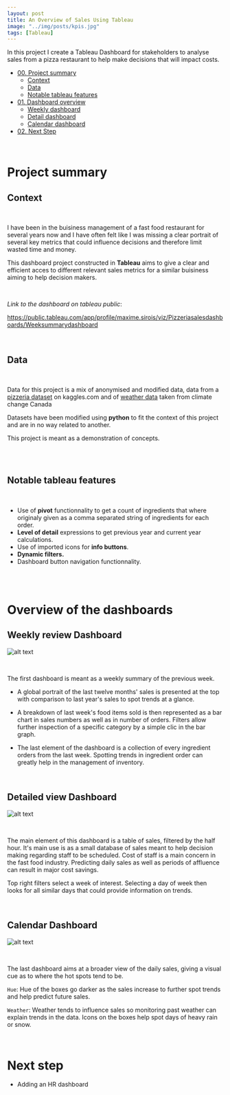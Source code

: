 ```yaml
---
layout: post
title: An Overview of Sales Using Tableau
image: "../img/posts/kpis.jpg"
tags: [Tableau]
---
```


In this project I create a Tableau Dashboard for stakeholders to analyse sales from a pizza restaurant to help make decisions that will impact costs.

- [00. Project summary](#overview-summary)
    - [Context](#overview-context)
    - [Data](#overview-data)
    - [Notable tableau features](#overview-features)
- [01. Dashboard overview](#concept-overview)
    - [Weekly dashboard](#overview-weekly)
    - [Detail dashboard](#overview-details)
    - [Calendar dashboard](#overview-calendar)
- [02. Next Step](#overview-next)

<br>


# Project summary <a name="overview-summary"></a>

## Context <a name="overview-context"></a>

<br>

I have been in the buisiness management of a fast food restaurant for several years now and I have often felt like I was missing a clear portrait of several key metrics that could influence decisions and therefore limit wasted time and money.

This dashboard project constructed in **Tableau** aims to give a clear and efficient acces to different relevant sales metrics for a similar buisiness aiming to help decision makers.

<br>

*Link to the dashboard on tableau public*:

<https://public.tableau.com/app/profile/maxime.sirois/viz/Pizzeriasalesdashboards/Weeksummarydashboard>

<br>

## Data <a name="overview-data"></a>

<br>

Data for this project is a mix of anonymised and modified data, data from a [pizzeria dataset](https://www.kaggle.com/datasets/shilongzhuang/pizza-sales) on kaggles.com and of [weather data](https://climate-change.canada.ca/climate-data/#/daily-climate-data.) taken from climate change Canada

Datasets have been modified using **python** to fit the context of this project and are in no way related to another. 


This project is meant as a demonstration of concepts.

<br>



<br>

## Notable tableau features <a name="overview-features"></a>

<br>

- Use of **pivot** functionnality to get a count of ingredients that where originaly given as a comma separated string of ingredients for each order.
- **Level of detail** expressions to get previous year and current year calculations.
- Use of imported icons for **info buttons**.
- **Dynamic filters.**
- Dashboard button navigation functionnality.

<br>

<br>

# Overview of the dashboards <a name="overview-actions"></a>

## **Weekly** review Dashboard <a name="overview-weekly"></a>



![alt text](/img/posts/Weekly_dash.png)

<br>

The first dashboard is meant as a weekly summary of the previous week.

- A global portrait of the last twelve months' sales is presented at the top with comparison to last year's sales to spot trends at a glance.

- A breakdown of last week's food items sold is then represented as a bar chart in sales numbers as well as in number of orders. Filters allow further inspection of a specific category by a simple clic in the bar graph.

- The last element of the dashboard is a collection of every ingredient orders from the last week. Spotting trends in ingredient order can greatly help in the management of inventory.

<br>

## **Detailed** view Dashboard <a name="overview-details"></a>



![alt text](/img/posts/Detail_dash.png)

<br>

The main element of this dashboard is a table of sales, filtered by the half hour. It's main use is as a small database of sales meant to help decision making regarding staff to be scheduled. Cost of staff is a main concern in the fast food industry. Predicting daily sales as well as periods of affluence can result in major cost savings.

Top right filters select a week of interest. Selecting a day of week then looks for all similar days that could provide information on trends.

<br>

## **Calendar** Dashboard <a name="overview-calendar"></a>



![alt text](/img/posts/Calendar_dash.png)

<br>

The last dashboard aims at a broader view of the daily sales, giving a visual cue as to where the hot spots tend to be.

```Hue```: Hue of the boxes go darker as the sales increase to further spot trends and help predict future sales.

```Weather```: Weather tends to influence sales so monitoring past weather can explain trends in the data. Icons on the boxes help spot days of heavy rain or snow. 

<br>

# Next step <a name="overview-next"></a>

- Adding an HR dashboard
